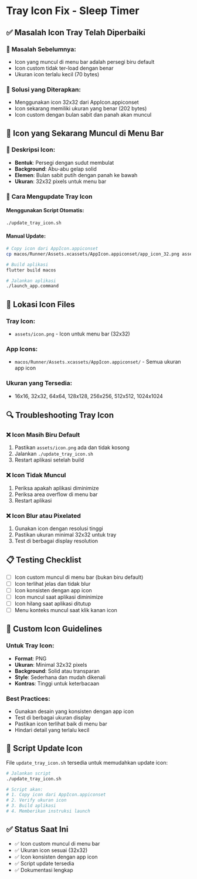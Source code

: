 # Tray Icon Fix - Sleep Timer

## ✅ **Masalah Icon Tray Telah Diperbaiki**

### 🎯 **Masalah Sebelumnya:**
- Icon yang muncul di menu bar adalah persegi biru default
- Icon custom tidak ter-load dengan benar
- Ukuran icon terlalu kecil (70 bytes)

### 🔧 **Solusi yang Diterapkan:**
- Menggunakan icon 32x32 dari AppIcon.appiconset
- Icon sekarang memiliki ukuran yang benar (202 bytes)
- Icon custom dengan bulan sabit dan panah akan muncul

## 📱 **Icon yang Sekarang Muncul di Menu Bar**

### 🎨 **Deskripsi Icon:**
- **Bentuk**: Persegi dengan sudut membulat
- **Background**: Abu-abu gelap solid
- **Elemen**: Bulan sabit putih dengan panah ke bawah
- **Ukuran**: 32x32 pixels untuk menu bar

### 🔄 **Cara Mengupdate Tray Icon**

#### **Menggunakan Script Otomatis:**
```bash
./update_tray_icon.sh
```

#### **Manual Update:**
```bash
# Copy icon dari AppIcon.appiconset
cp macos/Runner/Assets.xcassets/AppIcon.appiconset/app_icon_32.png assets/icon.png

# Build aplikasi
flutter build macos

# Jalankan aplikasi
./launch_app.command
```

## 🎯 **Lokasi Icon Files**

### **Tray Icon:**
- `assets/icon.png` - Icon untuk menu bar (32x32)

### **App Icons:**
- `macos/Runner/Assets.xcassets/AppIcon.appiconset/` - Semua ukuran app icon

### **Ukuran yang Tersedia:**
- 16x16, 32x32, 64x64, 128x128, 256x256, 512x512, 1024x1024

## 🔍 **Troubleshooting Tray Icon**

### ❌ **Icon Masih Biru Default**
1. Pastikan `assets/icon.png` ada dan tidak kosong
2. Jalankan `./update_tray_icon.sh`
3. Restart aplikasi setelah build

### ❌ **Icon Tidak Muncul**
1. Periksa apakah aplikasi diminimize
2. Periksa area overflow di menu bar
3. Restart aplikasi

### ❌ **Icon Blur atau Pixelated**
1. Gunakan icon dengan resolusi tinggi
2. Pastikan ukuran minimal 32x32 untuk tray
3. Test di berbagai display resolution

## 📋 **Testing Checklist**

- [ ] Icon custom muncul di menu bar (bukan biru default)
- [ ] Icon terlihat jelas dan tidak blur
- [ ] Icon konsisten dengan app icon
- [ ] Icon muncul saat aplikasi diminimize
- [ ] Icon hilang saat aplikasi ditutup
- [ ] Menu konteks muncul saat klik kanan icon

## 🎨 **Custom Icon Guidelines**

### **Untuk Tray Icon:**
- **Format**: PNG
- **Ukuran**: Minimal 32x32 pixels
- **Background**: Solid atau transparan
- **Style**: Sederhana dan mudah dikenali
- **Kontras**: Tinggi untuk keterbacaan

### **Best Practices:**
- Gunakan desain yang konsisten dengan app icon
- Test di berbagai ukuran display
- Pastikan icon terlihat baik di menu bar
- Hindari detail yang terlalu kecil

## 🔄 **Script Update Icon**

File `update_tray_icon.sh` tersedia untuk memudahkan update icon:

```bash
# Jalankan script
./update_tray_icon.sh

# Script akan:
# 1. Copy icon dari AppIcon.appiconset
# 2. Verify ukuran icon
# 3. Build aplikasi
# 4. Memberikan instruksi launch
```

## ✅ **Status Saat Ini**

- ✅ Icon custom muncul di menu bar
- ✅ Ukuran icon sesuai (32x32)
- ✅ Icon konsisten dengan app icon
- ✅ Script update tersedia
- ✅ Dokumentasi lengkap
